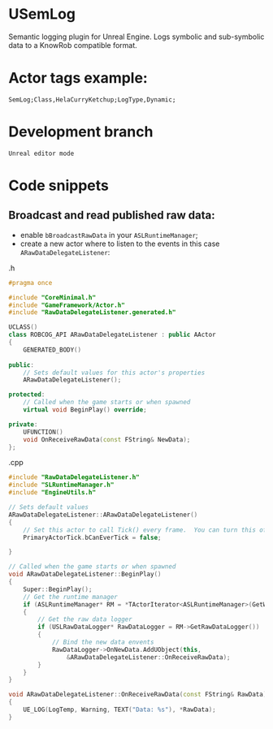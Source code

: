 # USemLog

Semantic logging plugin for Unreal Engine. Logs symbolic and sub-symbolic data to a KnowRob compatible format.

# Actor tags example:

	SemLog;Class,HelaCurryKetchup;LogType,Dynamic;

# Development branch

	Unreal editor mode
	
# Code snippets

## Broadcast and read published raw data:

 * enable `bBroadcastRawData` in your `ASLRuntimeManager`;
 * create a new actor where to listen to the events in this case `ARawDataDelegateListener`:
 

.h 
```cpp
#pragma once

#include "CoreMinimal.h"
#include "GameFramework/Actor.h"
#include "RawDataDelegateListener.generated.h"

UCLASS()
class ROBCOG_API ARawDataDelegateListener : public AActor
{
	GENERATED_BODY()
	
public:	
	// Sets default values for this actor's properties
	ARawDataDelegateListener();

protected:
	// Called when the game starts or when spawned
	virtual void BeginPlay() override;

private:
	UFUNCTION()
	void OnReceiveRawData(const FString& NewData);
};

```

.cpp
```cpp
#include "RawDataDelegateListener.h"
#include "SLRuntimeManager.h"
#include "EngineUtils.h"

// Sets default values
ARawDataDelegateListener::ARawDataDelegateListener()
{
 	// Set this actor to call Tick() every frame.  You can turn this off to improve performance if you don't need it.
	PrimaryActorTick.bCanEverTick = false;

}

// Called when the game starts or when spawned
void ARawDataDelegateListener::BeginPlay()
{
	Super::BeginPlay();
	// Get the runtime manager
	if (ASLRuntimeManager* RM = *TActorIterator<ASLRuntimeManager>(GetWorld()))
	{
		// Get the raw data logger
		if (USLRawDataLogger* RawDataLogger = RM->GetRawDataLogger())
		{
			// Bind the new data envents
			RawDataLogger->OnNewData.AddUObject(this,
				&ARawDataDelegateListener::OnReceiveRawData);
		}
	}
}

void ARawDataDelegateListener::OnReceiveRawData(const FString& RawData)
{
	UE_LOG(LogTemp, Warning, TEXT("Data: %s"), *RawData);
}
```
 